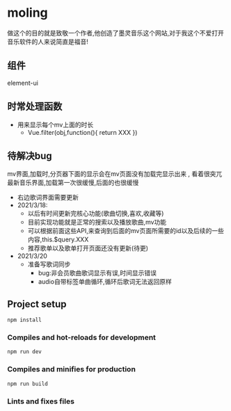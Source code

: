 # moling
做这个的目的就是致敬一个作者,他创造了墨灵音乐这个网站,对于我这个不爱打开音乐软件的人来说简直是福音!
## 组件
element-ui
## 时常处理函数
- 用来显示每个mv上面的时长
  - Vue.filter(obj,function(){
    return XXX
     })
## 待解决bug
mv界面,加载时,分页器下面的显示会在mv页面没有加载完显示出来 , 看着很突兀 
最新音乐界面,加载第一次很缓慢,后面的也很缓慢
- 右边歌词界面需要更新
- 2021/3/18:
  - 以后有时间更新完核心功能(歌曲切换,喜欢,收藏等)
  - 目前实现功能就是正常的搜索以及播放歌曲,mv功能
  - 可以根据前面这些API,来查询到后面的mv页面所需要的id以及后续的一些内容,this.$query.XXX
  - 推荐歌单以及歌单打开页面还没有更新(待更)
- 2021/3/20
  - 准备写歌词同步
    - bug:非会员歌曲歌词显示有误,时间显示错误
    - audio自带标签单曲循环,循环后歌词无法返回原样
## Project setup
```
npm install
```

### Compiles and hot-reloads for development
```
npm run dev
```

### Compiles and minifies for production
```
npm run build
```
### Lints and fixes files
```